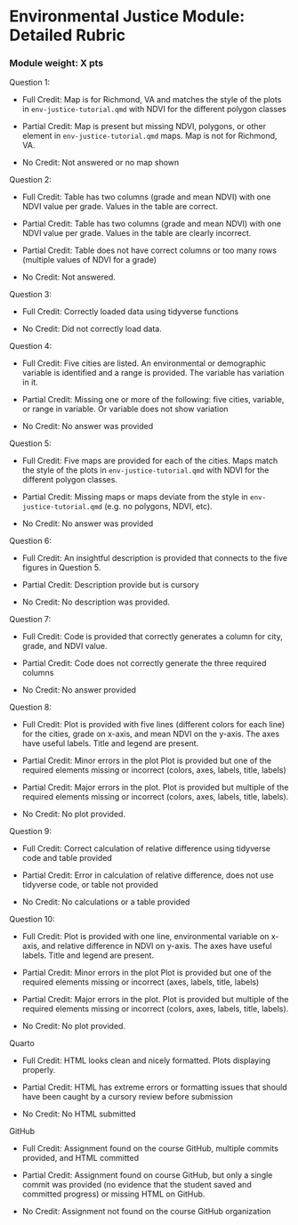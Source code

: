 # Environmental Justice Module: Detailed Rubric

### Module weight: X pts

Question 1:

-   Full Credit: Map is for Richmond, VA and matches the style of the plots in `env-justice-tutorial.qmd` with NDVI for the different polygon classes

-   Partial Credit: Map is present but missing NDVI, polygons, or other element in `env-justice-tutorial.qmd` maps. Map is not for Richmond, VA.

-   No Credit: Not answered or no map shown

Question 2:

-   Full Credit: Table has two columns (grade and mean NDVI) with one NDVI value per grade. Values in the table are correct.

-   Partial Credit: Table has two columns (grade and mean NDVI) with one NDVI value per grade. Values in the table are clearly incorrect.

-   Partial Credit: Table does not have correct columns or too many rows (multiple values of NDVI for a grade)

-   No Credit: Not answered.

Question 3:

-   Full Credit: Correctly loaded data using tidyverse functions

-   No Credit: Did not correctly load data.

Question 4:

-   Full Credit: Five cities are listed. An environmental or demographic variable is identified and a range is provided. The variable has variation in it.

-   Partial Credit: Missing one or more of the following: five cities, variable, or range in variable. Or variable does not show variation

-   No Credit: No answer was provided

Question 5:

-   Full Credit: Five maps are provided for each of the cities. Maps match the style of the plots in `env-justice-tutorial.qmd` with NDVI for the different polygon classes.

-   Partial Credit: Missing maps or maps deviate from the style in `env-justice-tutorial.qmd` (e.g. no polygons, NDVI, etc).

-   No Credit: No answer was provided

Question 6:

-   Full Credit: An insightful description is provided that connects to the five figures in Question 5.

-   Partial Credit: Description provide but is cursory

-   No Credit: No description was provided.

Question 7:

-   Full Credit: Code is provided that correctly generates a column for city, grade, and NDVI value.

-   Partial Credit: Code does not correctly generate the three required columns

-   No Credit: No answer provided

Question 8:

-   Full Credit: Plot is provided with five lines (different colors for each line) for the cities, grade on x-axis, and mean NDVI on the y-axis. The axes have useful labels. Title and legend are present.

-   Partial Credit: Minor errors in the plot Plot is provided but one of the required elements missing or incorrect (colors, axes, labels, title, labels)

-   Partial Credit: Major errors in the plot. Plot is provided but multiple of the required elements missing or incorrect (colors, axes, labels, title, labels).

-   No Credit: No plot provided.

Question 9:

-   Full Credit: Correct calculation of relative difference using tidyverse code and table provided

-   Partial Credit: Error in calculation of relative difference, does not use tidyverse code, or table not provided

-   No Credit: No calculations or a table provided

Question 10:

-   Full Credit: Plot is provided with one line, environmental variable on x-axis, and relative difference in NDVI on y-axis. The axes have useful labels. Title and legend are present.

-   Partial Credit: Minor errors in the plot Plot is provided but one of the required elements missing or incorrect (axes, labels, title, labels)

-   Partial Credit: Major errors in the plot. Plot is provided but multiple of the required elements missing or incorrect (colors, axes, labels, title, labels).

-   No Credit: No plot provided.

Quarto

-   Full Credit: HTML looks clean and nicely formatted. Plots displaying properly.

-   Partial Credit: HTML has extreme errors or formatting issues that should have been caught by a cursory review before submission

-   No Credit: No HTML submitted

GitHub

-   Full Credit: Assignment found on the course GitHub, multiple commits provided, and HTML committed

-   Partial Credit: Assignment found on course GitHub, but only a single commit was provided (no evidence that the student saved and committed progress) or missing HTML on GitHub.

-   No Credit: Assignment not found on the course GitHub organization
